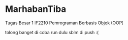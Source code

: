 # MarhabanTiba
Tugas Besar 1 IF2210 Pemrograman Berbasis Objek (OOP)

tolong banget di coba run dulu sblm di push :(
